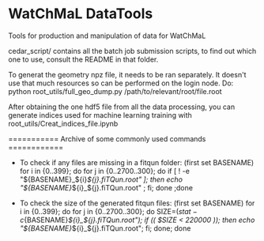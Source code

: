 # WatChMaL DataTools
Tools for production and manipulation of data for WatChMaL 

cedar_script/ contains all the batch job submission scripts, to find out which
one to use, consult the README in that folder.

To generat the geometry npz file, it needs to be ran separately. It doesn't use
that much resources so can be performed on the login node. Do:
        python root_utils/full_geo_dump.py /path/to/relevant/root/file.root

After obtaining the one hdf5 file from all the data processing, you can
generate indices used for machine learning training with 
root_utils/Creat_indices_file.ipynb 


=========== Archive of some commonly used commands ============
-  To check if any files are missing in a fitqun folder: (first set BASENAME)
for i in {0..399}; do for j in {0..2700..300}; do if [ ! -e "${BASENAME}_${i}_${j}.fiTQun.root" ]; then echo "${BASENAME}_${i}_${j}.fiTQun.root" ; fi; done ;done

-  To check the size of the generated fitqun files: (first set BASENAME)
for i in {0..399}; do for j in {0..2700..300}; do SIZE=$(stat -c%s "${BASENAME}_${i}_${j}.fiTQun.root"); if (( $SIZE < 220000 )); then echo "${BASENAME}_${i}_${j}.fiTQun.root"; fi; done; done
